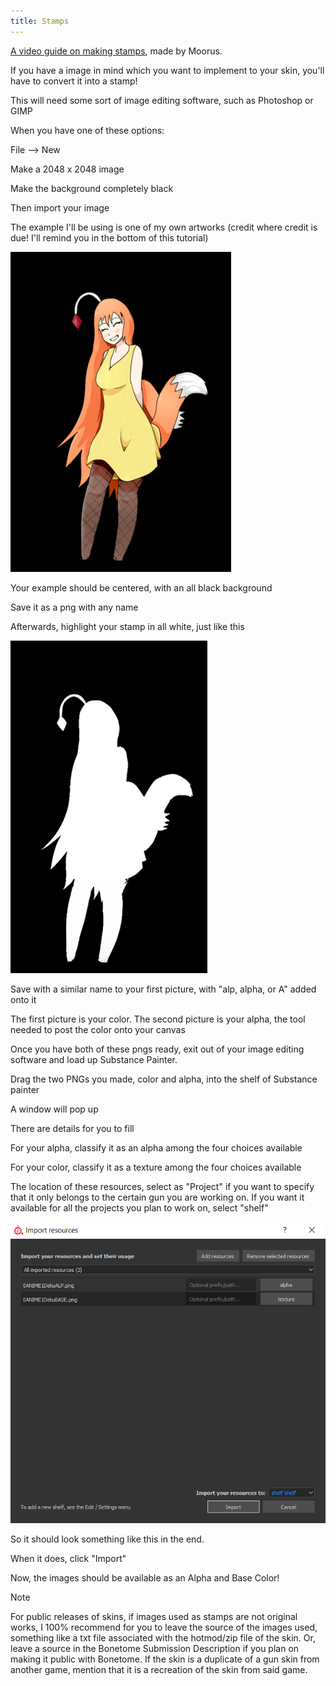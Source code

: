 ```yaml
---
title: Stamps
---
```


[A video guide on making stamps](https://www.youtube.com/watch?v=O6ez1inRDK8), made by Moorus.

If you have a image in mind which you want to implement to your skin, you'll have to convert it into a stamp!

This will need some sort of image editing software, such as Photoshop or GIMP

When you have one of these options:

File --> New

Make a 2048 x 2048 image

Make the background completely black

Then import your image

The example I'll be using is one of my own artworks (credit where credit is due! I'll remind you in the bottom of this tutorial)

![stamp 1](images/stamp_1.png)

Your example should be centered, with an all black background

Save it as a png with any name

Afterwards, highlight your stamp in all white, just like this

![stamp 2](images/stamp_2.png)

Save with a similar name to your first picture, with "alp, alpha, or A" added onto it

The first picture is your color. The second picture is your alpha, the tool needed to post the color onto your canvas

Once you have both of these pngs ready, exit out of your image editing software and load up Substance Painter.

Drag the two PNGs you made, color and alpha, into the shelf of Substance painter

A window will pop up

There are details for you to fill

For your alpha, classify it as an alpha among the four choices available

For your color, classify it as a texture among the four choices available

The location of these resources, select as "Project" if you want to specify that it only belongs to the certain gun you are working on. If you want it available for all the projects you plan to work on, select "shelf"

![stamp 3](images/stamp_3.png)

So it should look something like this in the end.

When it does, click "Import"

Now, the images should be available as an Alpha and Base Color!

> [!NOTE]
> For public releases of skins, if images used as stamps are not original works, I 100% recommend for you to leave the source of the images used, something like a txt file associated with the hotmod/zip file of the skin. Or, leave a source in the Bonetome Submission Description if you plan on making it public with Bonetome. If the skin is a duplicate of a gun skin from another game, mention that it is a recreation of the skin from said game.
